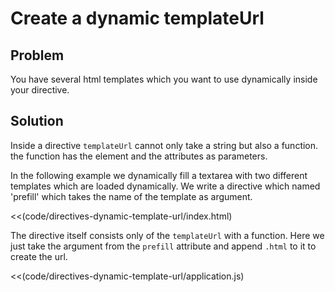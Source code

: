 # Create a dynamic templateUrl

## Problem

You have several html templates which you want to use dynamically inside your directive.

## Solution

Inside a directive `templateUrl` cannot only take a string but also a function. the function has the element and the
attributes as parameters.

In the following example we dynamically fill a textarea with two different templates which are loaded dynamically. We
 write a directive which named 'prefill' which takes the name of the template as argument.

<<(code/directives-dynamic-template-url/index.html)


The directive itself consists only of the `templateUrl` with a function. Here we just take the argument from the
`prefill` attribute and append `.html` to it to create the url.

<<(code/directives-dynamic-template-url/application.js)





